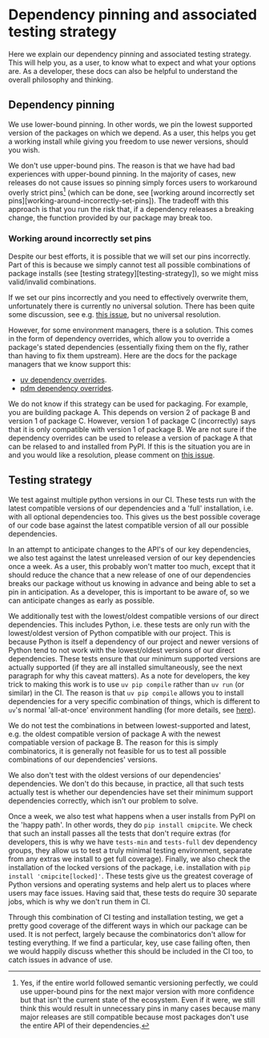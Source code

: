 # Dependency pinning and associated testing strategy

<!--
    This text comes from the copier template.
    If you find you need to update your testing strategy,
    you probably want to update this too.
-->
Here we explain our dependency pinning and associated testing strategy.
This will help you, as a user, to know what to expect
and what your options are.
As a developer, these docs can also be helpful to understand
the overall philosophy and thinking.

## Dependency pinning

We use lower-bound pinning.
In other words, we pin the lowest supported version of the packages on which we depend.
As a user, this helps you get a working install
while giving you freedom to use newer versions, should you wish.

We don't use upper-bound pins.
The reason is that we have had bad experiences with upper-bound pinning.
In the majority of cases, new releases do not cause issues
so pinning simply forces users to workaround overly strict pins[^1]
(which can be done, see
[working around incorrectly set pins][working-around-incorrectly-set-pins]).
The tradeoff with this approach is that you run the risk that,
if a dependency releases a breaking change,
the function provided by our package may break too.

[^1]:
    Yes, if the entire world followed semantic versioning perfectly,
    we could use upper-bound pins for the next major version with more confidence
    but that isn't the current state of the ecosystem.
    Even if it were, we still think this would result in unnecessary pins
    in many cases because many major releases are still compatible
    because most packages don't use the entire API of their dependencies.

### Working around incorrectly set pins

Despite our best efforts, it is possible that we will set our pins incorrectly.
Part of this is because we simply cannot test all possible combinations of package installs
(see [testing strategy][testing-strategy]),
so we might miss valid/invalid combinations.

If we set our pins incorrectly and you need to effectively overwrite them,
unfortunately there is currently no universal solution.
There has been quite some discussion,
see e.g. [this issue](https://github.com/pypa/pip/issues/8076),
but no universal resolution.

However, for some environment managers, there is a solution.
This comes in the form of dependency overrides,
which allow you to override a package's stated dependencies
(essentially fixing them on the fly,
rather than having to fix them upstream).
Here are the docs for the package managers that we know support this:

- [uv dependency overrides](https://docs.astral.sh/uv/concepts/resolution/#dependency-overrides).
- [pdm dependency overrides](https://pdm-project.org/latest/usage/dependency/#dependency-overrides).

We do not know if this strategy can be used for packaging.
For example, you are building package A.
This depends on version 2 of package B and version 1 of package C.
However, version 1 of package C (incorrectly) says
that it is only compatible with version 1 of package B.
We are not sure if the dependency overrides
can be used to release a version of package A
that can be relased to and installed from PyPI.
If this is the situation you are in and you would like a resolution,
please comment on [this issue](https://gitlab.com/openscm/copier-core-python-repository/-/issues/4).

## Testing strategy

We test against multiple python versions in our CI.
These tests run with the latest compatible versions of our dependencies
and a 'full' installation, i.e. with all optional dependencies too.
This gives us the best possible coverage of our code base
against the latest compatible version of all our possible dependencies.

In an attempt to anticipate changes to the API's of our key dependencies,
we also test against the latest unreleased version of our key dependencies once a week.
As a user, this probably won't matter too much,
except that it should reduce the chance
that a new release of one of our dependencies breaks our package
without us knowing in advance and being able to set a pin in anticipation.
As a developer, this is important to be aware of,
so we can anticipate changes as early as possible.

We additionally test with the lowest/oldest compatible versions of our direct dependencies.
This includes Python, i.e. these tests are only run
with the lowest/oldest version of Python compatible with our project.
This is because Python is itself a dependency of our project
and newer versions of Python tend to not work
with the lowest/oldest versions of our direct dependencies.
These tests ensure that our minimum supported versions are actually supported
(if they are all installed simultaneously,
see the next paragraph for why this caveat matters).
As a note for developers,
the key trick to making this work is to use `uv pip compile`
rather than `uv run` (or similar) in the CI.
The reason is that `uv pip compile`
allows you to install dependencies for a very specific combination of things,
which is different to `uv`'s normal 'all-at-once' environment handling
(for more details, see [here](https://github.com/astral-sh/uv/issues/10774#issuecomment-2601925564)).

We do not test the combinations in between lowest-supported and latest,
e.g. the oldest compatible version of package A
with the newest compatiable version of package B.
The reason for this is simply combinatorics,
it is generally not feasible
for us to test all possible combinations of our dependencies' versions.

We also don't test with the oldest versions of our dependencies' dependencies.
We don't do this because, in practice,
all that such tests actually test is
whether our dependencies have set their minimum support dependencies correctly,
which isn't our problem to solve.

Once a week, we also test what happens when a user installs from PyPI on the 'happy path'.
In other words, they do `pip install cmipcite`.
We check that such an install passes all the tests that don't require extras
(for developers, this is why we have `tests-min` and `tests-full` dev dependency groups,
they allow us to test a truly minimal testing environment,
separate from any extras we install to get full coverage).
Finally, we also check the installation of the locked versions of the package,
i.e. installation with `pip install 'cmipcite[locked]'`.
These tests give us the greatest coverage of Python versions and operating systems
and help alert us to places where users may face issues.
Having said that, these tests do require 30 separate jobs,
which is why we don't run them in CI.

Through this combination of CI testing and installation testing,
we get a pretty good coverage of the different ways in which our package can be used.
It is not perfect, largely because the combinatorics don't allow for testing everything.
If we find a particular, key, use case failing often,
then we would happily discuss whether this should be included in the CI too,
to catch issues in advance of use.
